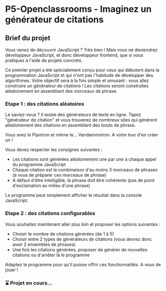 # P5-Openclassrooms - Imaginez un générateur de citations

## Brief du projet

Vous venez de découvrir JavaScript ? Très bien ! Mais vous ne deviendrez développeur JavaScript, et donc développeur frontend, que si vous pratiquez à l'aide de projets concrets.

Ce premier projet a été spécialement conçu pour ceux qui débutent dans la programmation JavaScript et qui n'ont pas l'habitude de développer des algorithmes. Votre objectif sera à la fois simple et amusant : vous allez construire un générateur de citations ! Les citations seront construites aléatoirement en assemblant des morceaux de phrase.

### Etape 1 : des citations aléatoires

Le saviez-vous ? Il existe des générateurs de texte en ligne. Tapez "générateur de citation" et vous trouverez de nombreux sites qui génèrent aléatoirement des citations en assemblant des bouts de phrase.

Vous avez le Pipotron et même le... Vandammotron. A votre tour d'en créer un ! 

Vous devez respecter les consignes suivantes :

* Les citations sont générées aléatoirement une par une à chaque appel du programme JavaScript
* Chaque citation est la combinaison d'au moins 3 morceaux de phrases (à vous de préparer ces morceaux de phrase)
* A défaut d'être intelligible, la phrase doit être cohérente (pas de point d'exclamation au milieu d'une phrase)

Le programme peut simplement afficher le résultat dans la console JavaScript.

### Etape 2 : des citations configurables

Vous souhaitez maintenant aller plus loin et proposer les options suivantes :

* Choisir le nombre de citations générées (de 1 à 5)
* Choisir entre 2 types de générateurs de citations (vous devrez donc avoir 2 ensembles de phrases)
* Une fois les citations générées, proposer de générer de nouvelles citations ou d'arrêter là le programme

Adaptez le programme pour qu'il puisse offrir ces fonctionnalités. A vous de jouer !

### ⌛ Projet en cours...
